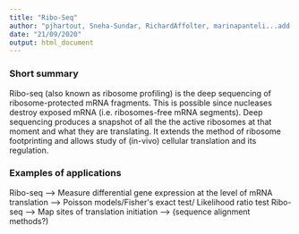 ```yaml
---
title: "Ribo-Seq"
author: "pjhartout, Sneha-Sundar, RichardAffolter, marinapanteli...add your github usernames here"
date: "21/09/2020"
output: html_document
---
```

### Short summary
Ribo-seq (also known as ribosome profiling) is the deep sequencing of ribosome-protected mRNA fragments. This is possible since nucleases destroy exposed mRNA (i.e. ribosomes-free mRNA segments). Deep sequencing produces a snapshot of all the the active ribosomes at that moment and what they are translating. It extends the method of ribosome footprinting and allows study of (in-vivo) cellular translation and its regulation. 


### Examples of applications 
Ribo-seq —> Measure differential gene expression at the level of mRNA translation —> Poisson models/Fisher's exact test/ Likelihood ratio test
Ribo-seq —> Map sites of translation initiation —>  (sequence alignment methods?)

